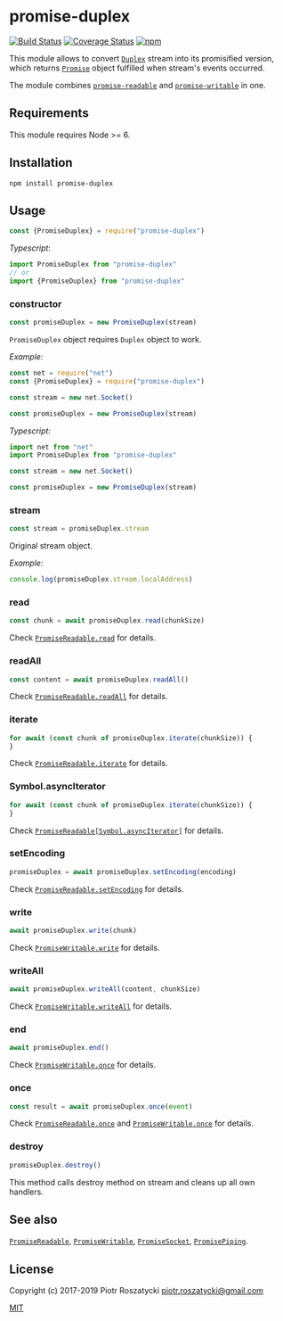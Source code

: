 # promise-duplex

<!-- markdownlint-disable MD013 -->

[![Build Status](https://secure.travis-ci.org/nfogh/js-promise-duplex.svg)](http://travis-ci.org/nfogh/js-promise-duplex) [![Coverage Status](https://coveralls.io/repos/github/nfogh/js-promise-duplex/badge.svg)](https://coveralls.io/github/nfogh/js-promise-duplex) [![npm](https://img.shields.io/npm/v/promise-duplex.svg)](https://www.npmjs.com/package/promise-duplex)

<!-- markdownlint-enable MD013 -->

This module allows to convert
[`Duplex`](https://nodejs.org/api/stream.html#stream_class_stream_duplex) stream
into its promisified version, which returns
[`Promise`](https://developer.mozilla.org/en-US/docs/Web/JavaScript/Reference/Global_Objects/Promise)
object fulfilled when stream's events occurred.

The module combines
[`promise-readable`](https://www.npmjs.com/package/promise-readable) and
[`promise-writable`](https://www.npmjs.com/package/promise-writable) in one.

## Requirements

This module requires Node >= 6.

## Installation

```shell
npm install promise-duplex
```

## Usage

```js
const {PromiseDuplex} = require("promise-duplex")
```

_Typescript_:

```ts
import PromiseDuplex from "promise-duplex"
// or
import {PromiseDuplex} from "promise-duplex"
```

### constructor

```js
const promiseDuplex = new PromiseDuplex(stream)
```

`PromiseDuplex` object requires `Duplex` object to work.

_Example:_

```js
const net = require("net")
const {PromiseDuplex} = require("promise-duplex")

const stream = new net.Socket()

const promiseDuplex = new PromiseDuplex(stream)
```

_Typescript:_

```ts
import net from "net"
import PromiseDuplex from "promise-duplex"

const stream = new net.Socket()

const promiseDuplex = new PromiseDuplex(stream)
```

### stream

```js
const stream = promiseDuplex.stream
```

Original stream object.

_Example:_

```js
console.log(promiseDuplex.stream.localAddress)
```

### read

```js
const chunk = await promiseDuplex.read(chunkSize)
```

Check
[`PromiseReadable.read`](https://www.npmjs.com/package/promise-readable#read)
for details.

### readAll

```js
const content = await promiseDuplex.readAll()
```

Check
[`PromiseReadable.readAll`](https://www.npmjs.com/package/promise-readable#readall)
for details.

### iterate

```js
for await (const chunk of promiseDuplex.iterate(chunkSize)) {
}
```

Check
[`PromiseReadable.iterate`](https://www.npmjs.com/package/promise-readable#iterate)
for details.

### Symbol.asyncIterator

```js
for await (const chunk of promiseDuplex.iterate(chunkSize)) {
}
```

Check
[`PromiseReadable[Symbol.asyncIterator]`](https://www.npmjs.com/package/promise-readable#symbolasynciterator)
for details.

### setEncoding

```js
promiseDuplex = await promiseDuplex.setEncoding(encoding)
```

Check
[`PromiseReadable.setEncoding`](https://www.npmjs.com/package/promise-readable#setencoding)
for details.

### write

```js
await promiseDuplex.write(chunk)
```

Check
[`PromiseWritable.write`](https://www.npmjs.com/package/promise-writable#write)
for details.

### writeAll

```js
await promiseDuplex.writeAll(content, chunkSize)
```

Check
[`PromiseWritable.writeAll`](https://www.npmjs.com/package/promise-writable#writeall)
for details.

### end

```js
await promiseDuplex.end()
```

Check
[`PromiseWritable.once`](https://www.npmjs.com/package/promise-writable#end)
for details.

### once

```js
const result = await promiseDuplex.once(event)
```

Check
[`PromiseReadable.once`](https://www.npmjs.com/package/promise-readable#once)
and
[`PromiseWritable.once`](https://www.npmjs.com/package/promise-writable#once)
for details.

### destroy

```js
promiseDuplex.destroy()
```

This method calls destroy method on stream and cleans up all own handlers.

## See also

[`PromiseReadable`](https://www.npmjs.com/package/promise-readable),
[`PromiseWritable`](https://www.npmjs.com/package/promise-writable),
[`PromiseSocket`](https://www.npmjs.com/package/promise-socket),
[`PromisePiping`](https://www.npmjs.com/package/promise-piping).

## License

Copyright (c) 2017-2019 Piotr Roszatycki <piotr.roszatycki@gmail.com>

[MIT](https://opensource.org/licenses/MIT)

